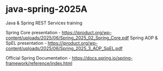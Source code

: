 # java-spring-2025A
Java &amp; Spring REST Services training

Spring Core presentation - https://iproduct.org/wp-content/uploads/2025/06/Spring_2025_02_Spring_Core.pdf
Spring AOP & SpEL presentation - https://iproduct.org/wp-content/uploads/2025/06/Spring_2025_3_AOP_SpEL.pdf

Official Spring Documentation - https://docs.spring.io/spring-framework/reference/index.html